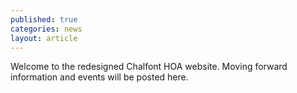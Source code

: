 ```yaml
---
published: true
categories: news
layout: article
---
```


Welcome to the redesigned Chalfont HOA website.  Moving forward information and events will be posted here.
